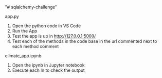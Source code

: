 "# sqlalchemy-challenge" 

app.py
1. Open the python code in VS Code
2. Run the App
3. Test the app is up in http://127.0.0.1:5000/ 
4. Test each of the methods in the code base in the url commented next to each method comment

climate_app.ipynb
1. Open the ipynb in Jupyter notebook
2. Execute each In to check the output
